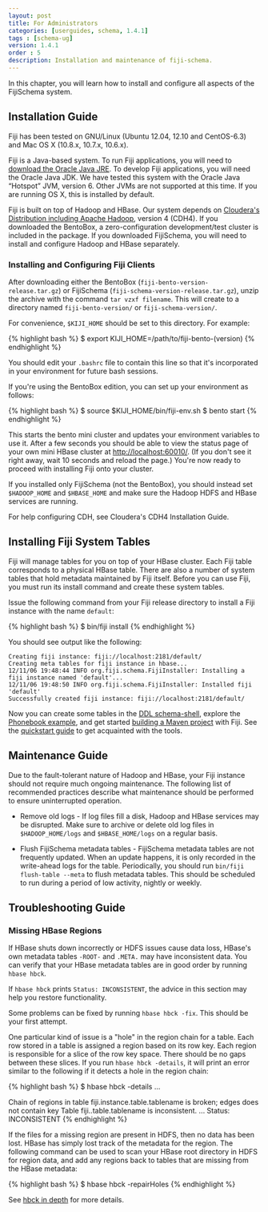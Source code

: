 ```yaml
---
layout: post
title: For Administrators
categories: [userguides, schema, 1.4.1]
tags : [schema-ug]
version: 1.4.1
order : 5
description: Installation and maintenance of fiji-schema.
---
```


In this chapter, you will learn how to install and configure all aspects
of the FijiSchema system.

## Installation Guide<a id="installation"> </a>

Fiji has been tested on GNU/Linux (Ubuntu 12.04, 12.10 and CentOS-6.3)
and Mac OS X (10.8.x, 10.7.x, 10.6.x).

Fiji is a Java-based system. To run Fiji applications, you will need to
[download the Oracle Java JRE](http://www.oracle.com/technetwork/java/javase/downloads/index.html).
To develop Fiji applications, you will
need the Oracle Java JDK. We have tested this system with the Oracle
Java “Hotspot” JVM, version 6. Other JVMs are not supported at this
time. If you are running OS X, this is installed by default.

Fiji is built on top of Hadoop and HBase. Our system depends on
[Cloudera's Distribution including Apache Hadoop](https://ccp.cloudera.com/display/SUPPORT/Downloads), version 4 (CDH4).
If you downloaded the BentoBox, a zero-configuration development/test
cluster is included in the package. If you downloaded FijiSchema, you
will need to install and configure Hadoop and HBase separately.

### Installing and Configuring Fiji Clients<a name="installingclients"> </a>

After downloading either the BentoBox
(`fiji-bento-version-release.tar.gz`) or FijiSchema
(`fiji-schema-version-release.tar.gz`), unzip the archive with the
command `tar vzxf filename`. This will create to a directory named
`fiji-bento-version/` or `fiji-schema-version/`.

For convenience, `$KIJI_HOME` should be set to this directory. For
example:

{% highlight bash %}
$ export KIJI_HOME=/path/to/fiji-bento-(version)
{% endhighlight %}

You should edit your `.bashrc` file to contain this line so that it's
incorporated in your environment for future bash sessions.

If you're using the BentoBox edition, you can set up your environment as
follows:

{% highlight bash %}
$ source $KIJI_HOME/bin/fiji-env.sh
$ bento start
{% endhighlight %}

This starts the bento mini cluster and updates your environment variables
to use it. After a few seconds you should be able to view the status
page of your own mini HBase cluster at [http://localhost:60010/](http://localhost:60010/). (If
you don't see it right away, wait 10 seconds and reload the page.)
You're now ready to proceed with installing Fiji onto your cluster.

If you installed only FijiSchema (not the BentoBox), you should instead
set `$HADOOP_HOME` and `$HBASE_HOME` and make sure the Hadoop HDFS and
HBase services are running.

For help configuring CDH, see Cloudera's CDH4 Installation Guide.

## Installing Fiji System Tables

Fiji will manage tables for you on top of your HBase cluster. Each Fiji
table corresponds to a physical HBase table. There are also a number of
system tables that hold metadata maintained by Fiji itself. Before you
can use Fiji, you must run its install command and create these system
tables.

Issue the following command from your Fiji release directory to install
a Fiji instance with the name `default`:

{% highlight bash %}
$ bin/fiji install
{% endhighlight %}

You should see output like the following:

    Creating fiji instance: fiji://localhost:2181/default/
    Creating meta tables for fiji instance in hbase...
    12/11/06 19:48:44 INFO org.fiji.schema.FijiInstaller: Installing a fiji instance named 'default'...
    12/11/06 19:48:50 INFO org.fiji.schema.FijiInstaller: Installed fiji 'default'
    Successfully created fiji instance: fiji://localhost:2181/default/

Now you can create some tables in the
[DDL schema-shell]({{site.userguide_schema_1_4_1}}/schema-shell-ddl-ref), explore the
[Phonebook example]({{site.tutorial_phonebook_1_0_0}}/phonebook-tutorial), and get started
[building a Maven project](http://www.fiji.org/get-started-with-maven) with
Fiji. See the
[quickstart guide](http://www.fiji.org/getstarted/#Quick_Start_Guide) to get
acquainted with the tools.

## Maintenance Guide

Due to the fault-tolerant nature of Hadoop and HBase, your Fiji instance
should not require much ongoing maintenance. The following list of
recommended practices describe what maintenance should be performed to
ensure uninterrupted operation.

+  Remove old logs - If log files fill a disk, Hadoop and HBase services may be
   disrupted. Make sure to archive or delete old log files in `$HADOOP_HOME/logs`
   and `$HBASE_HOME/logs` on a regular basis.

+  Flush FijiSchema metadata tables - FijiSchema metadata tables are not frequently
   updated. When an update happens, it is only recorded in the write-ahead logs
   for the table. Periodically, you should run `bin/fiji flush-table --meta` to
   flush metadata tables. This should be scheduled to run during a period of
   low activity, nightly or weekly.

## Troubleshooting Guide

### Missing HBase Regions<a name="trouble.data.access"> </a>

If HBase shuts down incorrectly or HDFS issues cause data loss, HBase's own
metadata tables `-ROOT-` and `.META.` may have inconsistent data. You can verify
that your HBase metadata tables are in good order by running `hbase hbck`.

If `hbase hbck` prints `Status: INCONSISTENT`,
the advice in this section may help you restore functionality.

Some problems can be fixed by running `hbase hbck -fix`.
This should be your first attempt.

One particular kind of issue is a "hole" in the region chain for a table.  Each
row stored in a table is assigned a region based on its row key. Each region is
responsible for a slice of the row key space.  There should be no gaps between
these slices. If you run `hbase hbck -details`, it will print an error similar
to the following if it detects a hole in the region chain:

{% highlight bash %}
$ hbase hbck -details
...

Chain of regions in table fiji.instance.table.tablename is broken; edges does not contain key
Table fiji..table.tablename is inconsistent.
...
Status: INCONSISTENT
{% endhighlight %}

If the files for a missing region are present in HDFS, then no data has been
lost.  HBase has simply lost track of the metadata for the region.  The
following command can be used to scan your HBase root directory in HDFS for
region data, and add any regions back to tables that are missing from the HBase
metadata:

{% highlight bash %}
$ hbase hbck -repairHoles
{% endhighlight %}

See [hbck in depth](http://hbase.apache.org/book/hbck.in.depth.html) for more
details.
